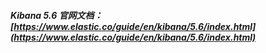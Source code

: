 ##### Kibana 5.6 官网文档：[https://www.elastic.co/guide/en/kibana/5.6/index.html](https://www.elastic.co/guide/en/kibana/5.6/index.html)